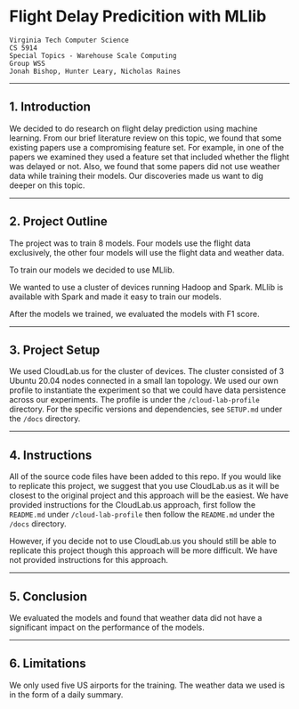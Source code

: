 # Flight Delay Predicition with MLlib

```
Virginia Tech Computer Science
CS 5914
Special Topics - Warehouse Scale Computing
Group WSS
Jonah Bishop, Hunter Leary, Nicholas Raines
```

***

## 1. Introduction

We decided to do research on flight delay prediction using machine learning. From our brief literature review on this topic, we found that some existing papers use a compromising feature set. For example, in one of the papers we examined they used a feature set that included whether the flight was delayed or not. Also, we found that some papers did not use weather data while training their models. Our discoveries made us want to dig deeper on this topic.

***

## 2. Project Outline

The project was to train 8 models. Four models use the flight data exclusively, the other four models will use the flight data and weather data.

To train our models we decided to use MLlib.

We wanted to use a cluster of devices running Hadoop and Spark. MLlib is available with Spark and made it easy to train our models.

After the models we trained, we evaluated the models with F1 score.

***

## 3. Project Setup

We used CloudLab.us for the cluster of devices. The cluster consisted of 3 Ubuntu 20.04 nodes connected in a small lan topology. We used our own profile to instantiate the experiment so that we could have data persistence across our experiments. The profile is under the ```/cloud-lab-profile``` directory. For the specific versions and dependencies, see ```SETUP.md``` under the ```/docs``` directory.

***

## 4. Instructions

All of the source code files have been added to this repo. If you would like to replicate this project, we suggest that you use CloudLab.us as it will be closest to the original project and this approach will be the easiest. We have provided instructions for the CloudLab.us approach, first follow the ```README.md``` under ```/cloud-lab-profile``` then follow the  ```README.md``` under the ```/docs``` directory.

However, if you decide not to use CloudLab.us you should still be able to replicate this project though this approach will be more difficult. We have not provided instructions for this approach.

***

## 5. Conclusion

We evaluated the models and found that weather data did not have a significant impact on the performance of the models.


***

## 6. Limitations

We only used five US airports for the training. The weather data we used is in the form of a daily summary. 
